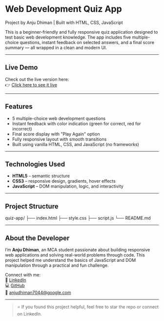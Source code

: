 # Web Development Quiz App

Project by Anju Dhiman |  Built with HTML, CSS, JavaScript

This is a beginner-friendly and fully responsive quiz application designed to test basic web development knowledge. The app includes five multiple-choice questions, instant feedback on selected answers, and a final score summary — all wrapped in a clean and modern UI.

---

## Live Demo

Check out the live version here:  
👉 [Click here to see it live](https://techyanju.github.io/Quiz-App/) 

---

## Features

- 5 multiple-choice web development questions  
- Instant feedback with color indication (green for correct, red for incorrect)  
- Final score display with "Play Again" option  
- Fully responsive layout with smooth transitions  
- Built using vanilla HTML, CSS, and JavaScript (no frameworks)

---

## Technologies Used

- **HTML5** – semantic structure  
- **CSS3** – responsive design, gradients, hover effects  
- **JavaScript** – DOM manipulation, logic, and interactivity

---

## Project Structure

quiz-app/
├── index.html
├── style.css
├── script.js
└── README.md


---

## About the Developer

I’m **Anju Dhiman**, an MCA student passionate about building responsive web applications and solving real-world problems through code. This project helped me understand the basics of JavaScript and DOM manipulation through a practical and fun challenge.

Connect with me:  
🔗 [LinkedIn](https://www.linkedin.com/in/anju-dhiman01)  
💻 [GitHub](https://github.com/techyAnju)  
📧 [anjudhiman7044@google.com](mailto:anjudhiman7044@google.com)

---

> ⭐ If you found this project helpful, feel free to star the repo or connect on LinkedIn.
